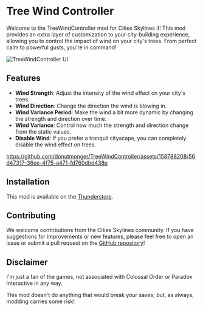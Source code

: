 # Tree Wind Controller

Welcome to the TreeWindController mod for Cities Skylines II! This mod provides
an extra layer of customization to your city-building experience, allowing you
to control the impact of wind on your city's trees. From perfect calm to
powerful gusts, you're in command!

![TreeWindController UI][demo-image]

## Features

- **Wind Strength**: Adjust the intensity of the wind effect on your city's
  trees.
- **Wind Direction**: Change the direction the wind is blowing in.
- **Wind Variance Period**: Make the wind a bit more dynamic by changing the
  strength and direction over time.
- **Wind Variance**: Control how much the strength and direction change from the
  static values.
- **Disable Wind**: If you prefer a tranquil cityscape, you can completely
  disable the wind effect on trees.

https://github.com/donutmonger/TreeWindController/assets/158788208/56d47317-36ee-4f75-a471-fd760dbd438e

## Installation

This mod is available on the [Thunderstore][thunderstore].

## Contributing

We welcome contributions from the Cities Skylines community. If you have
suggestions for improvements or new features, please feel free to open an issue
or submit a pull request on the
[GitHub repository](https://github.com/donutmonger/TreeWindController)!

## Disclaimer

I'm just a fan of the games, not associated with Colossal Order or Paradox
Interactive in any way.

This mod doesn't do anything that would break your saves; but, as always,
modding carries some risk!

[demo-image]:
  https://github.com/donutmonger/TreeWindController/assets/158788208/48a15cde-172e-4c04-a4b6-3d4540655b9a
[thunderstore]:
  https://thunderstore.io/c/cities-skylines-ii/p/donutmonger/TreeWindController

